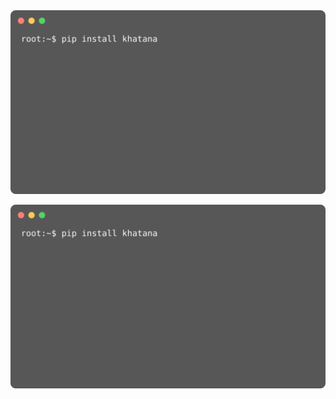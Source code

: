 <picture>
<img src="https://github.com/WaqarKhatana220/WaqarKhatana220/blob/main/animation.svg" alt="Animation SVG">
</picture>

![](animation.svg)
